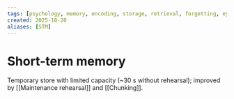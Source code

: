 ```yaml
---
tags: [psychology, memory, encoding, storage, retrieval, forgetting, eyewitness, amnesia, alzheimers, cte]
created: 2025-10-20
aliases: [STM]
---
```

# Short-term memory

Temporary store with limited capacity (~30 s without rehearsal); improved by [[Maintenance rehearsal]] and [[Chunking]].
